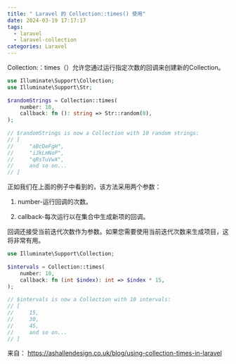 ```yaml
---
title: " Laravel 的 Collection::times() 使用"
date: 2024-03-19 17:17:17
tags:
  - laravel
  - laravel-collection
categories: Laravel
---
```

Collection:：times（）允许您通过运行指定次数的回调来创建新的Collection。

```php
use Illuminate\Support\Collection;
use Illuminate\Support\Str;
 
$randomStrings = Collection::times(
    number: 10,
    callback: fn (): string => Str::random(8),
);
 
// $randomStrings is now a Collection with 10 random strings:
// [
//     "aBcDeFgH",
//     "iJkLmNoP",
//     "qRsTuVwX",
//     and so on...
// ]
```

正如我们在上面的例子中看到的，该方法采用两个参数：

1. number-运行回调的次数。

2. callback-每次运行以在集合中生成新项的回调。

回调还接受当前迭代次数作为参数。如果您需要使用当前迭代次数来生成项目，这将非常有用。

```php
use Illuminate\Support\Collection;
 
$intervals = Collection::times(
    number: 10,
    callback: fn (int $index): int => $index * 15,
);
 
// $intervals is now a Collection with 10 intervals:
// [
//     15,
//     30,
//     45,
//     and so on...
// ]
```


来自：
https://ashallendesign.co.uk/blog/using-collection-times-in-laravel